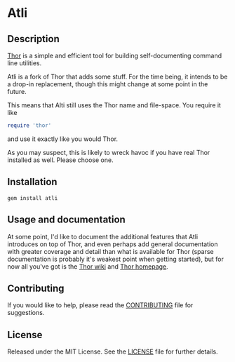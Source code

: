 Atli
====

Description
-----------
[Thor][] is a simple and efficient tool for building self-documenting command line utilities.

[Thor]: https://github.com/erikhuda/thor

Atli is a fork of Thor that adds some stuff. For the time being, it intends to be a drop-in replacement, though this might change at some point in the future.

This means that Alti still uses the Thor name and file-space. You require it like

```ruby
require 'thor'
```

and use it exactly like you would Thor.

As you may suspect, this is likely to wreck havoc if you have real Thor installed as well. Please choose one.

Installation
------------
    gem install atli

Usage and documentation
-----------------------

At some point, I'd like to document the additional features that Atli introduces on top of Thor, and even perhaps add general documentation with greater coverage and detail than what is available for Thor (sparse documentation is probably it's weakest point when getting started), but for now all you've got is the [Thor wiki][] and [Thor homepage][].

[Thor wiki]: https://github.com/nrser/atli/wiki
[Thor homepage]: http://whatisthor.com/

Contributing
------------
If you would like to help, please read the [CONTRIBUTING][] file for suggestions.

[contributing]: CONTRIBUTING.md

License
-------
Released under the MIT License.  See the [LICENSE][] file for further details.

[license]: LICENSE.md
